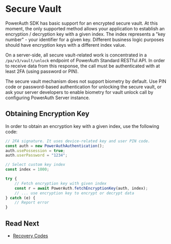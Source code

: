 # Secure Vault

PowerAuth SDK has basic support for an encrypted secure vault. At this moment, the only supported method allows your application to establish an encryption / decryption key with a given index. The index represents a "key number" - your identifier for a given key. Different business logic purposes should have encryption keys with a different index value.

On a server-side, all secure vault-related work is concentrated in a `/pa/v3/vault/unlock` endpoint of PowerAuth Standard RESTful API. In order to receive data from this response, the call must be authenticated with at least 2FA (using password or PIN).

<!-- begin box warning -->
The secure vault mechanism does not support biometry by default. Use PIN code or password-based authentication for unlocking the secure vault, or ask your server developers to enable biometry for vault unlock call by configuring PowerAuth Server instance.
<!-- end -->

## Obtaining Encryption Key

In order to obtain an encryption key with a given index, use the following code:

```javascript
// 2FA signature. It uses device-related key and user PIN code.
const auth = new PowerAuthAuthentication();
auth.usePossession = true;
auth.userPassword = "1234";

// Select custom key index
const index = 1000;

try {
    // Fetch encryption key with given index
    const r = await PowerAuth.fetchEncryptionKey(auth, index);
    // ... use encryption key to encrypt or decrypt data
} catch (e) {
    // Report error
}
```

## Read Next

- [Recovery Codes](Recovery-Codes.md)
